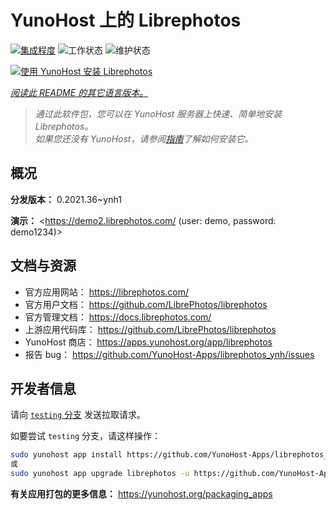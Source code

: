 <!--
注意：此 README 由 <https://github.com/YunoHost/apps/tree/master/tools/readme_generator> 自动生成
请勿手动编辑。
-->

# YunoHost 上的 Librephotos

[![集成程度](https://dash.yunohost.org/integration/librephotos.svg)](https://dash.yunohost.org/appci/app/librephotos) ![工作状态](https://ci-apps.yunohost.org/ci/badges/librephotos.status.svg) ![维护状态](https://ci-apps.yunohost.org/ci/badges/librephotos.maintain.svg)

[![使用 YunoHost 安装 Librephotos](https://install-app.yunohost.org/install-with-yunohost.svg)](https://install-app.yunohost.org/?app=librephotos)

*[阅读此 README 的其它语言版本。](./ALL_README.md)*

> *通过此软件包，您可以在 YunoHost 服务器上快速、简单地安装 Librephotos。*  
> *如果您还没有 YunoHost，请参阅[指南](https://yunohost.org/install)了解如何安装它。*

## 概况



**分发版本：** 0.2021.36~ynh1

**演示：** <https://demo2.librephotos.com/ (user: demo, password: demo1234)>
## 文档与资源

- 官方应用网站： <https://librephotos.com/>
- 官方用户文档： <https://github.com/LibrePhotos/librephotos>
- 官方管理文档： <https://docs.librephotos.com/>
- 上游应用代码库： <https://github.com/LibrePhotos/librephotos>
- YunoHost 商店： <https://apps.yunohost.org/app/librephotos>
- 报告 bug： <https://github.com/YunoHost-Apps/librephotos_ynh/issues>

## 开发者信息

请向 [`testing` 分支](https://github.com/YunoHost-Apps/librephotos_ynh/tree/testing) 发送拉取请求。

如要尝试 `testing` 分支，请这样操作：

```bash
sudo yunohost app install https://github.com/YunoHost-Apps/librephotos_ynh/tree/testing --debug
或
sudo yunohost app upgrade librephotos -u https://github.com/YunoHost-Apps/librephotos_ynh/tree/testing --debug
```

**有关应用打包的更多信息：** <https://yunohost.org/packaging_apps>
